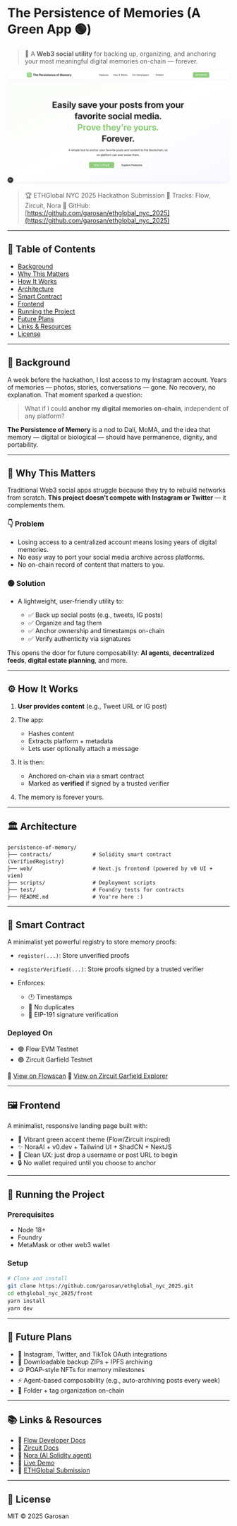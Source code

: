 # The Persistence of Memories (A Green App 🟢)

> 🔗 A **Web3 social utility** for backing up, organizing, and anchoring your most meaningful digital memories on-chain — forever.

![screenshot](./front-screen.png)

> 🏆 ETHGlobal NYC 2025 Hackathon Submission
> 💸 Tracks: Flow, Zircuit, Nora
> 📂 GitHub: [https://github.com/garosan/ethglobal_nyc_2025](https://github.com/garosan/ethglobal_nyc_2025)

---

## 📖 Table of Contents

- [Background](#background)
- [Why This Matters](#why-this-matters)
- [How It Works](#how-it-works)
- [Architecture](#architecture)
- [Smart Contract](#smart-contract)
- [Frontend](#frontend)
- [Running the Project](#running-the-project)
- [Future Plans](#future-plans)
- [Links & Resources](#links--resources)
- [License](#license)

---

## 🎨 Background

A week before the hackathon, I lost access to my Instagram account. Years of memories — photos, stories, conversations — gone. No recovery, no explanation. That moment sparked a question:

> What if I could **anchor my digital memories on-chain**, independent of any platform?

**The Persistence of Memory** is a nod to Dalí, MoMA, and the idea that memory — digital or biological — should have permanence, dignity, and portability.

---

## 🧩 Why This Matters

Traditional Web3 social apps struggle because they try to rebuild networks from scratch. **This project doesn't compete with Instagram or Twitter** — it complements them.

### 👇 Problem

- Losing access to a centralized account means losing years of digital memories.
- No easy way to port your social media archive across platforms.
- No on-chain record of content that matters to you.

### 🟢 Solution

- A lightweight, user-friendly utility to:

  - ✅ Back up social posts (e.g., tweets, IG posts)
  - ✅ Organize and tag them
  - ✅ Anchor ownership and timestamps on-chain
  - ✅ Verify authenticity via signatures

This opens the door for future composability: **AI agents**, **decentralized feeds**, **digital estate planning**, and more.

---

## ⚙️ How It Works

1. **User provides content** (e.g., Tweet URL or IG post)
2. The app:

   - Hashes content
   - Extracts platform + metadata
   - Lets user optionally attach a message

3. It is then:

   - Anchored on-chain via a smart contract
   - Marked as **verified** if signed by a trusted verifier

4. The memory is forever yours.

---

## 🏛️ Architecture

```
persistence-of-memory/
├── contracts/             # Solidity smart contract (VerifiedRegistry)
├── web/                   # Next.js frontend (powered by v0 UI + viem)
├── scripts/               # Deployment scripts
├── test/                  # Foundry tests for contracts
├── README.md              # You're here :)
```

---

## 📜 Smart Contract

A minimalist yet powerful registry to store memory proofs:

- `register(...)`: Store unverified proofs
- `registerVerified(...)`: Store proofs signed by a trusted verifier
- Enforces:

  - 🕐 Timestamps
  - 🚫 No duplicates
  - 🔐 EIP-191 signature verification

### Deployed On

- 🟢 Flow EVM Testnet
- 🟢 Zircuit Garfield Testnet

🔗 [View on Flowscan](https://evm-testnet.flowscan.io)
🔗 [View on Zircuit Garfield Explorer](https://explorer.zircuit.com)

---

## 🖼️ Frontend

A minimalist, responsive landing page built with:

- 💚 Vibrant green accent theme (Flow/Zircuit inspired)
- ✨ NoraAI + v0.dev + Tailwind UI + ShadCN + NextJS
- 🧼 Clean UX: just drop a username or post URL to begin
- 🔒 No wallet required until you choose to anchor

---

## 🚀 Running the Project

### Prerequisites

- Node 18+
- Foundry
- MetaMask or other web3 wallet

### Setup

```bash
# Clone and install
git clone https://github.com/garosan/ethglobal_nyc_2025.git
cd ethglobal_nyc_2025/front
yarn install
yarn dev
```

---

## 🔮 Future Plans

- 📸 Instagram, Twitter, and TikTok OAuth integrations
- 🧾 Downloadable backup ZIPs + IPFS archiving
- 🪙 POAP-style NFTs for memory milestones
- ⚡ Agent-based composability (e.g., auto-archiving posts every week)
- 📂 Folder + tag organization on-chain

---

## 📚 Links & Resources

- 🔗 [Flow Developer Docs](https://developers.flow.com/)
- 🔗 [Zircuit Docs](https://docs.zircuit.com/)
- 🔗 [Nora (AI Solidity agent)](https://mynora.ai/)
- 🔗 [Live Demo](https://ethglobal-nyc-2025.vercel.app/)
- 📝 [ETHGlobal Submission](https://github.com/garosan/ethglobal_nyc_2025)

---

## 📄 License

MIT © 2025 Garosan
